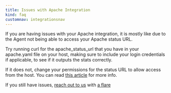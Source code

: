 ```yaml
---
title: Issues with Apache Integration
kind: faq
customnav: integrationsnav
---
```


If you are having issues with your Apache integration, it is mostly like due to the Agent not being able to access your Apache status URL.  

Try running curl for the apache_status_url that you have in your apache.yaml file on your host, making sure to include your login credentials if applicable, to see if it outputs the stats correctly.  

If it does not, change your permissions for the status URL to allow access from the host. You can read [this article](http://httpd.apache.org/docs/2.2/mod/mod_status.html) for more info.

If you still have issues, [reach out to us](/help) with [a flare](/agent/faq/send-logs-and-configs-to-datadog-via-flare-command)
